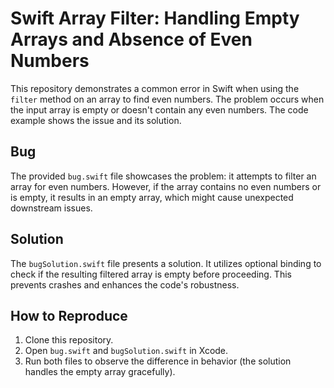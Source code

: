 # Swift Array Filter: Handling Empty Arrays and Absence of Even Numbers

This repository demonstrates a common error in Swift when using the `filter` method on an array to find even numbers.  The problem occurs when the input array is empty or doesn't contain any even numbers. The code example shows the issue and its solution.

## Bug
The provided `bug.swift` file showcases the problem: it attempts to filter an array for even numbers. However, if the array contains no even numbers or is empty, it results in an empty array, which might cause unexpected downstream issues.

## Solution
The `bugSolution.swift` file presents a solution. It utilizes optional binding to check if the resulting filtered array is empty before proceeding.  This prevents crashes and enhances the code's robustness.

## How to Reproduce
1. Clone this repository.
2. Open `bug.swift` and `bugSolution.swift` in Xcode.
3. Run both files to observe the difference in behavior (the solution handles the empty array gracefully).